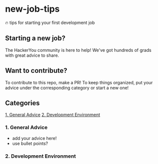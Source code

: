 # new-job-tips
🔥 tips for starting your first development job 

## Starting a new job?

The HackerYou community is here to help! We've got hundreds of grads with great advice to share.

## Want to contribute?

To contribute to this repo, make a PR! To keep things organized, put your advice under the corresponding category or start a new one!

## Categories

[1. General Advice](#general_advice)
[2. Development Environment](#dev_environment)


### 1. General Advice <a name="general_advice"></a>

* add your advice here!  
* use bullet points?


### 2. Development Environment <a name="dev_environment"></a>

